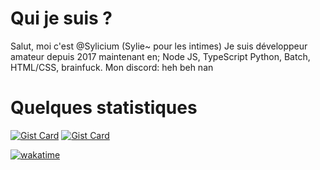 # Qui je suis ?
Salut, moi c'est @Sylicium (Sylie~ pour les intimes)
Je suis développeur amateur depuis 2017 maintenant en;
Node JS, TypeScript Python, Batch, HTML/CSS, brainfuck.
Mon discord: heh beh nan

# Quelques statistiques
[![Gist Card](https://github-readme-stats.vercel.app/api?username=sylicium&show_icons=true)](https://gist.github.com/Yizack/bbfce31e0217a3689c8d961a356cb10d/)
[![Gist Card](https://github-readme-stats.vercel.app/api/top-langs/?username=sylicium&layout=compact)](https://gist.github.com/Yizack/bbfce31e0217a3689c8d961a356cb10d/)

[![wakatime](https://wakatime.com/share/@018ecf52-8546-4a69-8cbb-0614a3b95bb9/07d6e5dd-781b-4376-8474-e6e78bd3732b.svg)](https://wakatime.com/share/@018ecf52-8546-4a69-8cbb-0614a3b95bb9/07d6e5dd-781b-4376-8474-e6e78bd3732b.svg)


<!---
Sylicium/Sylicium is a ✨ special ✨ repository because its `README.md` (this file) appears on your GitHub profile.
You can click the Preview link to take a look at your changes.
--->
